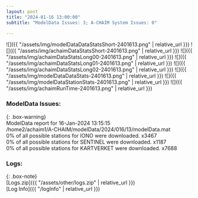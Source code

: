 ```yaml
---
layout: post
title: "2024-01-16 13:00:00"
subtitle: "ModelData Issues: 3; A-CHAIM System Issues: 0"

---
```


![]({{ "/assets/img/modelDataDataStatsShort-2401613.png" | relative_url }})
![]({{ "/assets/img/achaimDataStatsShort-2401613.png" | relative_url }})
![]({{ "/assets/img/achaimDataStatsLong00-2401613.png" | relative_url }})
![]({{ "/assets/img/achaimDataStatsLong01-2401613.png" | relative_url }})
![]({{ "/assets/img/achaimDataStatsLong02-2401613.png" | relative_url }})
![]({{ "/assets/img/modelDataDataStats-2401613.png" | relative_url }})
![]({{ "/assets/img/modelDataStationStats-2401613.png" | relative_url }})
![]({{ "/assets/img/achaimRunTime-2401613.png" | relative_url }})


### ModelData Issues:  
  
{: .box-warning}  
 ModelData report for 16-Jan-2024 13:15:15   
 /home2/achaim1/A-CHAIM/modelData/2024/016/13/modelData.mat   
 0% of all possible stations for IONO were downloaded. x3467   
 0% of all possible stations for SENTINEL were downloaded. x1187   
 0% of all possible stations for KARTVERKET were downloaded. x7688   
  


### Logs:  
  
{: .box-note}  
[Logs.zip]({{ "/assets/other/logs.zip" | relative_url }})  
[Log Info]({{ "/logInfo" | relative_url }})  
